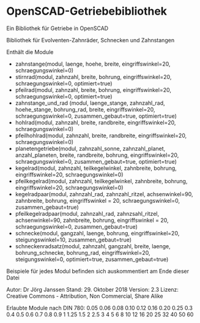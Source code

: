 # OpenSCAD-Getriebebibliothek
Ein Bibliothek für Getriebe in OpenSCAD

Bibliothek für Evolventen-Zahnräder, Schnecken und Zahnstangen

Enthält die Module
- zahnstange(modul, laenge, hoehe, breite, eingriffswinkel=20, schraegungswinkel=0)
- stirnrad(modul, zahnzahl, breite, bohrung, eingriffswinkel=20, schraegungswinkel=0, optimiert=true)
- pfeilrad(modul, zahnzahl, breite, bohrung, eingriffswinkel=20, schraegungswinkel=0, optimiert=true)
- zahnstange_und_rad (modul, laenge_stange, zahnzahl_rad, hoehe_stange, bohrung_rad, breite, eingriffswinkel=20, schraegungswinkel=0, zusammen_gebaut=true, optimiert=true)
- hohlrad(modul, zahnzahl, breite, randbreite, eingriffswinkel=20, schraegungswinkel=0)
- pfeilhohlrad(modul, zahnzahl, breite, randbreite, eingriffswinkel=20, schraegungswinkel=0)
- planetengetriebe(modul, zahnzahl_sonne, zahnzahl_planet, anzahl_planeten, breite, randbreite, bohrung, eingriffswinkel=20, schraegungswinkel=0, zusammen_gebaut=true, optimiert=true)
- kegelrad(modul, zahnzahl,  teilkegelwinkel, zahnbreite, bohrung, eingriffswinkel=20, schraegungswinkel=0)
- pfeilkegelrad(modul, zahnzahl, teilkegelwinkel, zahnbreite, bohrung, eingriffswinkel=20, schraegungswinkel=0)
- kegelradpaar(modul, zahnzahl_rad, zahnzahl_ritzel, achsenwinkel=90, zahnbreite, bohrung, eingriffswinkel = 20, schraegungswinkel=0, zusammen_gebaut=true)
- pfeilkegelradpaar(modul, zahnzahl_rad, zahnzsahl_ritzel, achsenwinkel=90, zahnbreite, bohrung, eingriffswinkel = 20, schraegungswinkel=0, zusammen_gebaut=true)
- schnecke(modul, gangzahl, laenge, bohrung, eingriffswinkel=20, steigungswinkel=10, zusammen_gebaut=true)
- schneckenradsatz(modul, zahnzahl, gangzahl, breite, laenge, bohrung_schnecke, bohrung_rad, eingriffswinkel=20, steigungswinkel=0, optimiert=true, zusammen_gebaut=true)

Beispiele für jedes Modul befinden sich auskommentiert am Ende dieser Datei

Autor:		Dr Jörg Janssen
Stand:		29. Oktober 2018
Version:	2.3
Lizenz:		Creative Commons - Attribution, Non Commercial, Share Alike

Erlaubte Module nach DIN 780:
0.05 0.06 0.08 0.10 0.12 0.16
0.20 0.25 0.3  0.4  0.5  0.6
0.7  0.8  0.9  1    1.25 1.5
2    2.5  3    4    5    6
8    10   12   16   20   25
32   40   50   60
